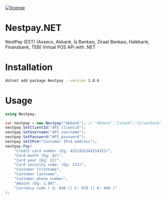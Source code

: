 [![license](https://img.shields.io/:license-mit-blue.svg)](https://github.com/ozgur-soft/Nestpay.NET/blob/main/LICENSE.md)

# Nestpay.NET
NestPay (EST) (Asseco, Akbank, İş Bankası, Ziraat Bankası, Halkbank, Finansbank, TEB) Virtual POS API with .NET

# Installation
```bash
dotnet add package Nestpay --version 1.0.6
```

# Usage
```c#
using Nestpay;

var nestpay = new Nestpay("Akbank"); // "Akbank","Isbank","Ziraatbank","Halkbank","Finansbank","Teb"
nestpay.SetClientId("API clientid");
nestpay.SetUsername("API username");
nestpay.SetPassword("API password");
nestpay.SetIPv4("Customer IPv4 address");
nestpay.Pay(
    "Credit card number (Eg: 4321432143214321)",
    "Card month (Eg: 02)",
    "Card year (Eg: 22)",
    "Card security code: (Eg: 123)",
    "Customer firstname",
    "Customer lastname",
    "Customer phone number",
    "Amount (Eg: 1.00)",
    "Currency code ( $: 840 || €: 978 || ₺: 949 )"
);
```
